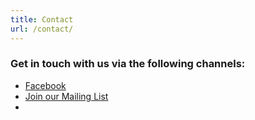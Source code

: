 ```yaml
---
title: Contact
url: /contact/
---
```

### Get in touch with us via the following channels:

* [Facebook](https://facebook.com/upper-valley-dsa)
* [Join our Mailing List](mailto:upper-valley-dsa-bulletins+subscribe@googlegroups.com)
*